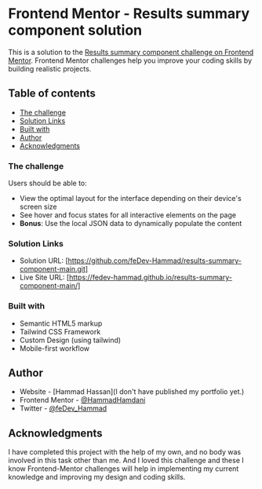 # Frontend Mentor - Results summary component solution

This is a solution to the [Results summary component challenge on Frontend Mentor](https://www.frontendmentor.io/challenges/results-summary-component-CE_K6s0maV). Frontend Mentor challenges help you improve your coding skills by building realistic projects.

## Table of contents

- [The challenge](#the-challenge)
- [Solution Links](#solution-links)
- [Built with](#built-with)
- [Author](#author)
- [Acknowledgments](#acknowledgments)

### The challenge

Users should be able to:

- View the optimal layout for the interface depending on their device's screen size
- See hover and focus states for all interactive elements on the page
- **Bonus**: Use the local JSON data to dynamically populate the content

### Solution Links

- Solution URL: [https://github.com/feDev-Hammad/results-summary-component-main.git]
- Live Site URL: [https://fedev-hammad.github.io/results-summary-component-main/]

### Built with

- Semantic HTML5 markup
- Tailwind CSS Framework
- Custom Design (using tailwind)
- Mobile-first workflow

## Author

- Website - [Hammad Hassan](I don't have published my portfolio yet.)
- Frontend Mentor - [@HammadHamdani](https://www.frontendmentor.io/profile/HammadHamdani)
- Twitter - [@feDev_Hammad](https://www.twitter.com/feDev_Hammad)

## Acknowledgments

I have completed this project with the help of my own, and no body was involved in this task other than me. And I loved this challenge and these I know Frontend-Mentor challenges will help in implementing my current knowledge and improving my design and coding skills.
